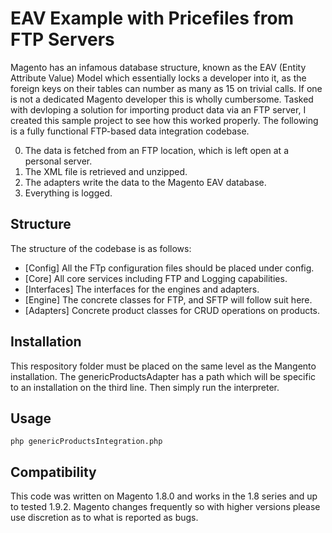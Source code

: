 EAV Example with Pricefiles from FTP Servers
=============

Magento has an infamous database structure, known as the EAV (Entity Attribute Value) Model which essentially locks a developer into it, as the foreign keys on their tables can number as many as 15 on trivial calls. If one is not a dedicated Magento developer this is wholly cumbersome. Tasked with devloping a solution for importing product data via an FTP server, I created this sample project to see how this worked properly. The following is a fully functional FTP-based data integration codebase. 

0. The data is fetched from an FTP location, which is left open at a personal server.
0. The XML file is retrieved and unzipped.
0. The adapters write the data to the Magento EAV database.
0. Everything is logged.


Structure
-------

The structure of the codebase is as follows:

* [Config] All the FTp configuration files should be placed under config.
* [Core] All core services including FTP and Logging capabilities.
* [Interfaces] The interfaces for the engines and adapters.
* [Engine] The concrete classes for FTP, and SFTP will follow suit here.
* [Adapters] Concrete product classes for CRUD operations on products.

Installation
-----------

This respository folder must be placed on the same level as the Mangento installation. The genericProductsAdapter has a path which will be specific to an installation on the third line. Then simply run the interpreter.

Usage
-----

```
php genericProductsIntegration.php
```

Compatibility
-----

This code was written on Magento 1.8.0 and works in the 1.8 series and up to tested 1.9.2. Magento changes frequently so with higher versions please use discretion as to what is reported as bugs.

